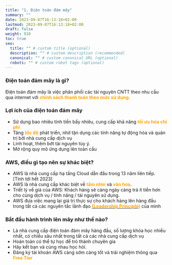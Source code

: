 ```yaml
---
title: "1. Điện toán đám mây"
summary: ""
date: 2023-09-07T16:13:18+02:00
lastmod: 2023-09-07T16:13:18+02:00
draft: false
weight: 910
toc: true
seo:
  title: "" # custom title (optional)
  description: "" # custom description (recommended)
  canonical: "" # custom canonical URL (optional)
  robots: "" # custom robot tags (optional)
---
```


### Điện toán đám mây là gì?
Điện toán đám mây là việc phân phối các tài nguyên CNTT theo nhu cầu qua internet
với <span style="color: orange; font-weight:bold;">chính sách thanh toán theo mức sử dụng.</span>

### Lợi ích của điện toán đám mây
- Sử dụng bao nhiêu tính tiền bấy nhiêu, cung cấp khả năng <span style="color: orange; font-weight:bold;">tối ưu hóa chi phí</span>
- Tăng <span style="color: orange; font-weight:bold;">tốc độ</span> phát triển, nhờ tận dụng các tính năng tự động hóa và quản trị bởi nhà cung cấp dịch vụ
- Linh hoạt, thêm bớt tài nguyên tùy ý.
- Mở rộng quy mô ứng dụng lên toàn cầu

### AWS, điều gì tạo nên sự khác biệt?
- AWS là nhà cung cấp hạ tầng Cloud dẫn đầu trong 13 năm liên tiếp. [Tính tới hết 2023]
- AWS là nhà cung cấp khác biệt về <span style="color: orange; font-weight:bold;">tầm nhìn</span> và <span style="color: orange; font-weight:bold;">văn hóa</span>.
- Triết lý về giá của AWS: Khách hàng sẽ càng ngày càng trả ít tiền hơn cho cùng dịch vụ / tính năng / tài nguyên sử dụng.
- AWS đưa việc mang lại giá trị thực sự cho khách hàng lên hàng đầu trong tất cả các nguyên tắc lãnh đạo 
<a href="https://www.amazon.jobs/en/principles"><span style="color: orange; font-weight:bold;">(Leadership Principle)</span></a> của mình

### Bắt đầu hành trình lên mây như thế nào?

- Là nhà cung cấp điện toán đám mây hàng đầu, số lượng khóa học nhiều nhất, có chiều sâu nhất trong tất cả các nhà cung cấp dịch vụ
- Hoàn toàn có thể tự học để trỏ thành chuyên gia
- Hãy kết bạn và cùng nhau học hỏi.
- Đăng ký tài khoản AWS càng sớm càng tốt và trải nghiệm thông qua <span style="color: orange; font-weight:bold;">Free Tier</span>

